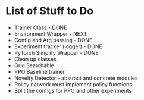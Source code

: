 # List of Stuff to Do

- Trainer Class - DONE
- Environment Wrapper - NEXT
- Config and Arg passing - DONE
- Experiment tracker (logger) - DONE
- PyTorch Simplify Wrapper - DONE
- Clean up classes
- Grid Searchable
- PPO Baseline trainer 
- Novelty Detector - abstract and concrete modules
- Policy network must implement policy functions
- Split the configs for PPO and other experiments
